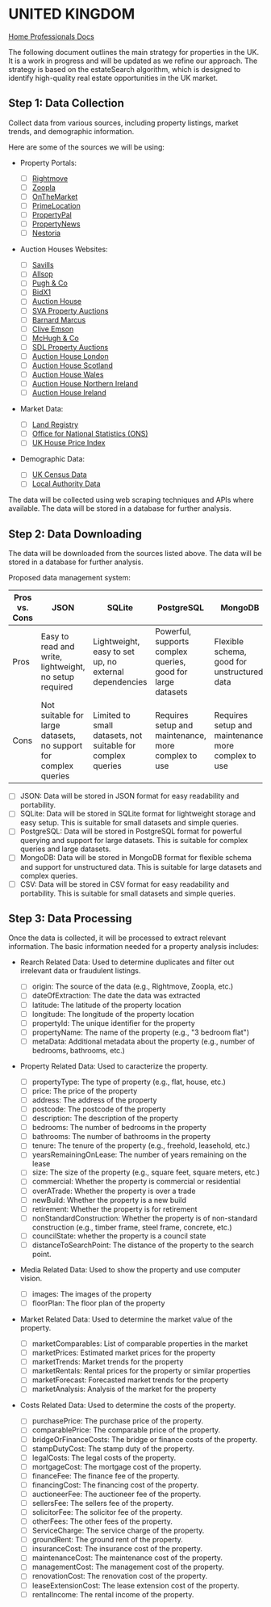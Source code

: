 # UNITED KINGDOM

[Home Professionals Docs](https://mirror-painter-56a.notion.site/20af153f59ff4fa5aa0afcfb0d6d05ce?v=f29c02a3f9df4338b4f69704a0611248)

<!-- TODO: #2 Add main strategy for properties in the uk -->

The following document outlines the main strategy for properties in the UK. It is a work in progress and will be updated as we refine our approach. The strategy is based on the estateSearch algorithm, which is designed to identify high-quality real estate opportunities in the UK market.

## Step 1: Data Collection

Collect data from various sources, including property listings, market trends, and demographic information.

Here are some of the sources we will be using:

- Property Portals:

  - [ ] [Rightmove](https://www.rightmove.co.uk/)
  - [ ] [Zoopla](https://www.zoopla.co.uk/)
  - [ ] [OnTheMarket](https://www.onthemarket.com/)
  - [ ] [PrimeLocation](https://www.primelocation.com/)
  - [ ] [PropertyPal](https://www.propertypal.com/)
  - [ ] [PropertyNews](https://www.propertynews.com/)
  - [ ] [Nestoria](https://www.nestoria.co.uk/)

- Auction Houses Websites:

  - [ ] [Savills](https://www.savills.co.uk/auctions)
  - [ ] [Allsop](https://www.allsop.co.uk/auctions)
  - [ ] [Pugh & Co](https://www.pugh-auctions.com/)
  - [ ] [BidX1](https://bidx1.com/)
  - [ ] [Auction House](https://www.auctionhouse.co.uk/)
  - [ ] [SVA Property Auctions](https://www.svaprop.com/)
  - [ ] [Barnard Marcus](https://www.barnardmarcusauctions.co.uk/)
  - [ ] [Clive Emson](https://www.cliveemson.co.uk/)
  - [ ] [McHugh & Co](https://www.mchughandco.com/)
  - [ ] [SDL Property Auctions](https://www.sdlauctions.co.uk/)
  - [ ] [Auction House London](https://www.auctionhouselondon.co.uk/)
  - [ ] [Auction House Scotland](https://www.auctionhousescotland.co.uk/)
  - [ ] [Auction House Wales](https://www.auctionhousewales.co.uk/)
  - [ ] [Auction House Northern Ireland](https://www.auctionhouseni.com/)
  - [ ] [Auction House Ireland](https://www.auctionhouseireland.com/)

- Market Data:

  - [ ] [Land Registry](https://www.gov.uk/government/organisations/land-registry)
  - [ ] [Office for National Statistics (ONS)](https://www.ons.gov.uk/)
  - [ ] [UK House Price Index](https://www.gov.uk/government/collections/uk-house-price-index-reports)

- Demographic Data:

  - [ ] [UK Census Data](https://www.ons.gov.uk/census)
  - [ ] [Local Authority Data](https://data.london.gov.uk/dataset/local-authority-data)

The data will be collected using web scraping techniques and APIs where available. The data will be stored in a database for further analysis.

## Step 2: Data Downloading

The data will be downloaded from the sources listed above. The data will be stored in a database for further analysis.

Proposed data management system:

|Pros vs. Cons|JSON|SQLite|PostgreSQL|MongoDB|
|---|---|---|---|---|
|Pros|Easy to read and write, lightweight, no setup required|Lightweight, easy to set up, no external dependencies|Powerful, supports complex queries, good for large datasets|Flexible schema, good for unstructured data|
|Cons|Not suitable for large datasets, no support for complex queries|Limited to small datasets, not suitable for complex queries|Requires setup and maintenance, more complex to use|Requires setup and maintenance, more complex to use|

- [ ] JSON: Data will be stored in JSON format for easy readability and portability.
- [ ] SQLite: Data will be stored in SQLite format for lightweight storage and easy setup. This is suitable for small datasets and simple queries.
- [ ] PostgreSQL: Data will be stored in PostgreSQL format for powerful querying and support for large datasets. This is suitable for complex queries and large datasets.
- [ ] MongoDB: Data will be stored in MongoDB format for flexible schema and support for unstructured data. This is suitable for large datasets and complex queries.
- [ ] CSV: Data will be stored in CSV format for easy readability and portability. This is suitable for small datasets and simple queries.

## Step 3: Data Processing

Once the data is collected, it will be processed to extract relevant information. The basic information needed for a property analysis includes:

- Rearch Related Data: Used to determine duplicates and filter out irrelevant data or fraudulent listings.

  - [ ] origin: The source of the data (e.g., Rightmove, Zoopla, etc.)
  - [ ] dateOfExtraction: The date the data was extracted
  - [ ] latitude: The latitude of the property location
  - [ ] longitude: The longitude of the property location
  - [ ] propertyId: The unique identifier for the property
  - [ ] propertyName: The name of the property (e.g., "3 bedroom flat")
  - [ ] metaData: Additional metadata about the property (e.g., number of bedrooms, bathrooms, etc.)

- Property Related Data: Used to caracterize the property.

  - [ ] propertyType: The type of property (e.g., flat, house, etc.)
  - [ ] price: The price of the property
  - [ ] address: The address of the property
  - [ ] postcode: The postcode of the property
  - [ ] description: The description of the property
  - [ ] bedrooms: The number of bedrooms in the property
  - [ ] bathrooms: The number of bathrooms in the property
  - [ ] tenure: The tenure of the property (e.g., freehold, leasehold, etc.)
  - [ ] yearsRemainingOnLease: The number of years remaining on the lease
  - [ ] size: The size of the property (e.g., square feet, square meters, etc.)
  - [ ] commercial: Whether the property is commercial or residential
  - [ ] overATrade: Whether the property is over a trade
  - [ ] newBuild: Whether the property is a new build
  - [ ] retirement: Whether the property is for retirement
  - [ ] nonStandardConstruction: Whether the property is of non-standard construction (e.g., timber frame, steel frame, concrete, etc.)
  - [ ] councilState: whether the property is a council state
  - [ ] distanceToSearchPoint: The distance of the property to the search point.

- Media Related Data: Used to show the property and use computer vision.

  - [ ] images: The images of the property
  - [ ] floorPlan: The floor plan of the property

- Market Related Data: Used to determine the market value of the property.

  - [ ] marketComparables: List of comparable properties in the market
  - [ ] marketPrices: Estimated market prices for the property
  - [ ] marketTrends: Market trends for the property
  - [ ] marketRentals: Rental prices for the property or similar properties
  - [ ] marketForecast: Forecasted market trends for the property
  - [ ] marketAnalysis: Analysis of the market for the property

- Costs Related Data: Used to determine the costs of the property.

  - [ ] purchasePrice: The purchase price of the property.
  - [ ] comparablePrice: The comparable price of the property.
  - [ ] bridgeOrFinanceCosts: The bridge or finance costs of the property.
  - [ ] stampDutyCost: The stamp duty of the property.
  - [ ] legalCosts: The legal costs of the property.
  - [ ] mortgageCost: The mortgage cost of the property.
  <!-- Fees -->
  - [ ] financeFee: The finance fee of the property.
  - [ ] financingCost: The financing cost of the property.
  - [ ] auctioneerFee: The auctioneer fee of the property.
  - [ ] sellersFee: The sellers fee of the property.
  - [ ] solicitorFee: The solicitor fee of the property.
  - [ ] otherFees: The other fees of the property.
  <!-- Other Costs -->
  - [ ] ServiceCharge: The service charge of the property.
  - [ ] groundRent: The ground rent of the property.
  - [ ] insuranceCost: The insurance cost of the property.
  - [ ] maintenanceCost: The maintenance cost of the property.
  - [ ] managementCost: The management cost of the property.
  <!-- Other Costs to Add Value -->
  - [ ] renovationCost: The renovation cost of the property.
  - [ ] leaseExtensionCost: The lease extension cost of the property.
  <!-- Income -->
  - [ ] rentalIncome: The rental income of the property.
